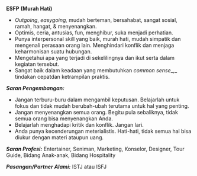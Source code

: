 **ESFP** **(Murah Hati)**

*   _Outgoing_, _easygoing,_ mudah berteman, bersahabat, sangat sosial, ramah, hangat, & menyenangkan.
*   Optimis, ceria, antusias, fun, menghibur, suka menjadi perhatian.
*   Punya interpersonal skill yang baik, murah hati, mudah simpatik dan mengenali perasaan orang lain. Menghindari konflik dan menjaga keharmonisan suatu hubungan.
*   Mengetahui apa yang terjadi di sekelilingnya dan ikut serta dalam kegiatan tersebut.
*   Sangat baik dalam keadaan yang membutuhkan _common sense__,_ tindakan cepatdan ketrampilan praktis.

**_Saran Pengembangan:_**

*   Jangan terburu-buru dalam mengambil keputusan. Belajarlah untuk fokus dan tidak mudah berubah-ubah terutama untuk hal yang penting.
*   Jangan menyenangkan semua orang. Begitu pula sebaliknya, tidak semua orang bisa menyenangkan Anda.
*   Belajarlah menghadapi kritik dan konflik. Jangan lari.
*   Anda punya kecenderungan meterialistis. Hati-hati, tidak semua hal bisa diukur dengan materi ataupun uang.

**_Saran Profesi:_** Entertainer, Seniman, Marketing, Konselor, Designer, Tour Guide, Bidang Anak-anak, Bidang Hospitality

**_Pasangan/Partner Alami:_** ISTJ atau ISFJ